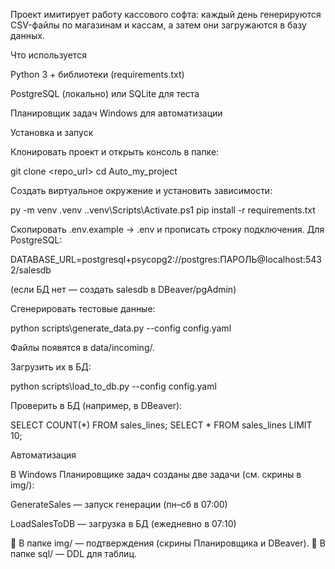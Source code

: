 Проект имитирует работу кассового софта:
каждый день генерируются CSV-файлы по магазинам и кассам, а затем они загружаются в базу данных.

Что используется

Python 3 + библиотеки (requirements.txt)

PostgreSQL (локально) или SQLite для теста

Планировщик задач Windows для автоматизации

Установка и запуск

Клонировать проект и открыть консоль в папке:

git clone <repo_url>
cd Auto_my_project


Создать виртуальное окружение и установить зависимости:

py -m venv .venv
.\.venv\Scripts\Activate.ps1
pip install -r requirements.txt


Скопировать .env.example → .env и прописать строку подключения.
Для PostgreSQL:

DATABASE_URL=postgresql+psycopg2://postgres:ПАРОЛЬ@localhost:5432/salesdb


(если БД нет — создать salesdb в DBeaver/pgAdmin)

Сгенерировать тестовые данные:

python scripts\generate_data.py --config config.yaml


Файлы появятся в data/incoming/.

Загрузить их в БД:

python scripts\load_to_db.py --config config.yaml


Проверить в БД (например, в DBeaver):

SELECT COUNT(*) FROM sales_lines;
SELECT * FROM sales_lines LIMIT 10;

Автоматизация

В Windows Планировщике задач созданы две задачи (см. скрины в img/):

GenerateSales — запуск генерации (пн–сб в 07:00)

LoadSalesToDB — загрузка в БД (ежедневно в 07:10)

📂 В папке img/ — подтверждения (скрины Планировщика и DBeaver).
📂 В папке sql/ — DDL для таблиц.